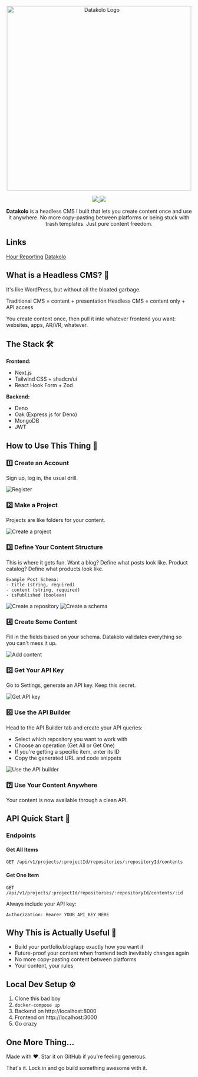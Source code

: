 <p align="center">
    <img src="docs/images/logo.png" alt="Datakolo Logo" width="500"/>
</p>

<p align="center">
    <a href="https://codecov.io/gh/3nd3r1/datakolo" > 
        <img src="https://codecov.io/gh/3nd3r1/datakolo/graph/badge.svg?token=LAaNR3Ivb1"/> 
    </a>
    <a href="https://github.com/3nd3r1/datakolo/actions/workflows/ci.yaml" > 
        <img src="https://github.com/3nd3r1/datakolo/actions/workflows/ci.yaml/badge.svg"/> 
    </a>
</p>

<p align="center">
<strong>Datakolo</strong> is a headless CMS I built that lets you create content once and use it anywhere. No more copy-pasting between platforms or being stuck with trash templates. Just pure content freedom.
</p>

## Links

[Hour Reporting](./docs/hours.md)
[Datakolo](https://datakolo-frontend.host.ender.fi)

## What is a Headless CMS? 🤔
It's like WordPress, but without all the bloated garbage.

Traditional CMS = content + presentation
Headless CMS = content only + API access

You create content once, then pull it into whatever frontend you want: websites, apps, AR/VR, whatever.

## The Stack 🛠️

**Frontend:**
- Next.js
- Tailwind CSS + shadcn/ui
- React Hook Form + Zod

**Backend:**
- Deno
- Oak (Express.js for Deno)
- MongoDB
- JWT

## How to Use This Thing 👀

### 1️⃣ Create an Account
Sign up, log in, the usual drill.

![Register](docs/images/tutorial/register.gif)

### 2️⃣ Make a Project
Projects are like folders for your content.

![Create a project](docs/images/tutorial/create-project.gif)

### 3️⃣ Define Your Content Structure
This is where it gets fun. Want a blog? Define what posts look like. Product catalog? Define what products look like.

```
Example Post Schema:
- title (string, required)
- content (string, required) 
- isPublished (boolean)
```

![Create a repository](docs/images/tutorial/create-repository.gif)
![Create a schema](docs/images/tutorial/create-fields.gif)

### 4️⃣ Create Some Content
Fill in the fields based on your schema. Datakolo validates everything so you can't mess it up.

![Add content](docs/images/tutorial/create-content.gif)

### 5️⃣ Get Your API Key
Go to Settings, generate an API key. Keep this secret.

![Get API key](docs/images/tutorial/create-api-key.gif)

### 6️⃣ Use the API Builder
Head to the API Builder tab and create your API queries:

- Select which repository you want to work with
- Choose an operation (Get All or Get One)
- If you're getting a specific item, enter its ID
- Copy the generated URL and code snippets

![Use the API builder](docs/images/tutorial/use-api-builder.gif)

### 7️⃣ Use Your Content Anywhere
Your content is now available through a clean API.

## API Quick Start 🔌

### Endpoints

#### Get All Items
```
GET /api/v1/projects/:projectId/repositories/:repositoryId/contents
```

#### Get One Item
```
GET /api/v1/projects/:projectId/repositories/:repositoryId/contents/:id
```

Always include your API key:
```
Authorization: Bearer YOUR_API_KEY_HERE
```

## Why This is Actually Useful 🧠

- Build your portfolio/blog/app exactly how you want it
- Future-proof your content when frontend tech inevitably changes again
- No more copy-pasting content between platforms
- Your content, your rules

## Local Dev Setup ⚙️

1. Clone this bad boy
2. `docker-compose up`
3. Backend on http://localhost:8000
4. Frontend on http://localhost:3000
5. Go crazy

## One More Thing...

Made with ❤️. Star it on GitHub if you're feeling generous.

That's it. Lock in and go build something awesome with it.
